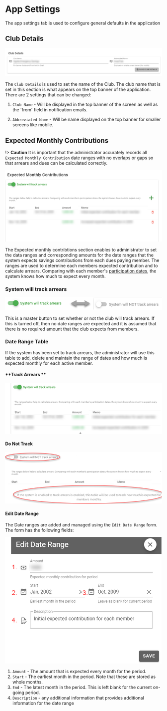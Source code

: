 
# App Settings
The app settings tab is used to configure general defaults in the application

## Club Details
![alt text](../images/11.2_Club_details.png ":size=x150 System Settings menu")

The `Club Details` is used to set  the name of the Club. The club name that is set in this section is what appears on the top banner of the application. There are 2 settings that can be changed:

1. `Club Name` - Will be displayed in the top banner of the screen as well as the 'from' field in notification emails.

1. `Abbreviated Name` - Will be name displayed on the top banner for smaller screens like mobile.

## Expected Monthly Contributions

!> **Caution** It is important that the administrator accurately records all `Expected Monthly Contribution` date ranges with no overlaps or gaps so that arrears and dues can be calculated correctly.

![alt text](../images/11.3_Expected_monthly.png ":size=x300 Expected monthly payments")


The Expected monthly contribtions section enables to administrator to set  the data ranges and corresponding amounts for the date ranges that the system expects savings contributions from each dues paying member. The ranges are used to determine each members expected contribution and to calculate arrears. Comparing with each member's [participation dates](member-accounts.md?id=participation-dates), the system knows how much to expect every month.

### System will track arrears 
![alt text](../images/11.2.2_Track_Arrears_Button.png "Track Arrears Button")

This is a master button to set whether or not the club will track arrears. If this is turned off, then no date ranges are expected and it is assumed that there is no required amount that the club expects from members.

### Date Range Table

If the system has been set to track arrears, the administrator will use this table to add, delete and maintain the range of dates and how much is expected monthly for each active member.

<!-- tabs:start -->
#### **Track Arrears **
![alt text](../images/11.3.1_Date_Range_Table.png ":size=x200 Date Range track arrears")

#### **Do Not Track**
![alt text](../images/11.3.2_Date_Range_Table_do_not_track.png ":size=x200 Date Range do not track arrears")

<!-- tabs:end -->

#### Edit Date Range
The Date ranges are added and managed using the `Edit Date Range` form. The form has the following fields: 

![alt text](../images/11.3_Edit_Date_Range.png ":size=x200 Edit Date Ranges")

1. `Amount` - The amount that is expected every month for the period.
1. `Start` - The earliest month in the period. Note that these are stored as whole months.
1. `End` - The latest month in the period. This is left blank for the current on-going period.
1. `Description` - any additional information that provides additional information for the date range
